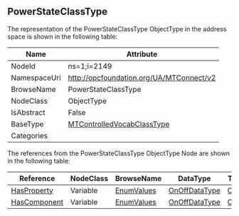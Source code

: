<!-- objecttype -->
## PowerStateClassType
  
<!-- end of text -->
The representation of the PowerStateClassType ObjectType in the address space is shown in the following table:  

|Name|Attribute|
|---|---|
|NodeId|ns=1;i=2149|
|NamespaceUri|http://opcfoundation.org/UA/MTConnect/v2|
|BrowseName|PowerStateClassType|
|NodeClass|ObjectType|
|IsAbstract|False|
|BaseType|[MTControlledVocabClassType](../../ObjectTypes/MTControlledVocabClassType/readme.md)|
|Categories||

The references from the PowerStateClassType ObjectType Node are shown in the following table:  

|Reference|NodeClass|BrowseName|DataType|TypeDefinition|ModellingRule|
|---|---|---|---|---|---|
|[HasProperty](../../../Core/Part3/ReferenceTypes/HasProperty/readme.md)|Variable|[EnumValues](#EnumValues)|[OnOffDataType](../../DataTypes/OnOffDataType/readme.md)|[OnOffDataType](../../DataTypes/OnOffDataType/readme.md)|[Mandatory](../../../Core/Objects/Mandatory/readme.md)|
|[HasComponent](../../../Core/Part3/ReferenceTypes/HasComponent/readme.md)|Variable|[EnumValues](#EnumValues)|[OnOffDataType](../../DataTypes/OnOffDataType/readme.md)|[OnOffDataType](../../DataTypes/OnOffDataType/readme.md)|[Mandatory](../../../Core/Objects/Mandatory/readme.md)|


